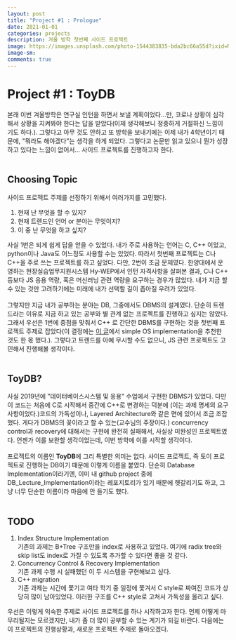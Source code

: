 ```yaml
---
layout: post
title: "Project #1 : Prologue"
date: 2021-01-01
categories: projects
description: 겨울 방학 첫번째 사이드 프로젝트
image: https://images.unsplash.com/photo-1544383835-bda2bc66a55d?ixid=MXwxMjA3fDB8MHxwaG90by1wYWdlfHx8fGVufDB8fHw%3D&ixlib=rb-1.2.1&auto=format&fit=crop&w=1021&q=80
image-sm:
comments: true
---
```


# Project #1 : ToyDB
본래 이번 겨울방학은 연구실 인턴을 하면서 보낼 계획이었다...만, 코로나 상황이 심각해서 상황을 지켜봐야 한다는 답을 받았다(이제 생각해보니 정중하게 거절하신 느낌이기도 하다.). 그렇다고 아무 것도 안하고 또 방학을 보내기에는 이제 내가 4학년이기 때문에, "뭐라도 해야겠다"는 생각을 하게 되었다. 그렇다고 논문만 읽고 있으니 뭔가 성장하고 있다는 느낌이 없어서... 사이드 프로젝트를 진행하고자 한다.<br>
<br>

## Choosing Topic
사이드 프로젝트 주제를 선정하기 위해서 여러가지를 고민했다.

>
1. 현재 난 무엇을 할 수 있지?
1. 현재 트렌드인 언어 or 분야는 무엇이지?
1. 이 중 난 무엇을 하고 싶지?
>

사실 1번은 되게 쉽게 답을 얻을 수 있었다. 내가 주로 사용하는 언어는 C, C++ 이었고, python이나 Java도 어느정도 사용할 수는 있었다. 따라서 첫번째 프로젝트는 C나 C++을 주로 쓰는 프로젝트를 하고 싶었다. 다만, 2번이 조금 문제였다. 한양대에서 운영하는 현장실습업무지원시스템 Hy-WEP에서 인턴 자격사항을 살펴본 결과, C나 C++ 등보다 JS 응용 역량, 혹은 머신러닝 관련 역량을 요구하는 경우가 많았다. 내가 지금 할 수 있는 것만 고려하기에는 미래에 내가 선택할 길이 좁아질 우려가 있었다.<br>
<br>
그렇지만 지금 내가 공부하는 분야는 DB, 그중에서도 DBMS의 설계였다. 단순히 트렌드라는 이유로 지금 하고 있는 공부와 별 관계 없는 프로젝트를 진행하고 싶지는 않았다. 그래서 우선은 1번에 중점을 맞춰서 C++ 로 간단한 DBMS를 구현하는 것을 첫번째 프로젝트 주제로 잡았다(이 결정에는 [이 글](https://www.codementor.io/@npostolovski/40-side-project-ideas-for-software-engineers-g8xckyxef)에서 simple OS implementation을 추천한 것도 한 몫 했다.). 그렇다고 트렌드를 아예 무시할 수도 없으니, JS 관련 프로젝트도 고민해서 진행해볼 생각이다.<br>
<br>

## ToyDB?
사실 2019년에 "데이터베이스시스템 및 응용" 수업에서 구현한 DBMS가 있었다. 다만 이 코드는 처음에 C로 시작해서 중간에 C++로 변경하는 덕분에 (이는 과제 명세의 요구사항이었다.)코드의 가독성이나, Layered Architecture와 같은 면에 있어서 조금 조잡했다. 게다가 DBMS의 꽃이라고 할 수 있는(교수님의 주장이다.) concurrency control과 recovery에 대해서는 구현에 완전히 실패해서, 사실상 미완성인 프로젝트였다. 언젠가 이를 보완할 생각이었는데, 이번 방학에 이를 시작할 생각이다.<br>
<br>
프로젝트의 이름인 <b>ToyDB</b>에 그리 특별한 의미는 없다. 사이드 프로젝트, 즉 토이 프로젝트로 진행하는 DB이기 때문에 이렇게 이름을 붙였다. 단순히 Database Implementation이라기엔, 이미 내 github project 중에 DB_Lecture_Implementation이라는 레포지토리가 있기 때문에 헷갈리기도 하고, 그냥 너무 단순한 이름이라 마음에 안 들기도 했다.<br>
<br>

## TODO
1. Index Structure Implementation<br>
기존의 과제는 B+Tree 구조만을 index로 사용하고 있었다. 여기에 radix tree와 skip list도 index로 가질 수 있도록 추가할 수 있다면 좋을 것 같다.
1. Concurrency Control & Recovery Implementation<br>
기존 과제 수행 시 실패했던 이 두 시스템을 구현해보고 싶다.
1. C++ migration<br>
기존 과제는 시간에 쫓기고 여타 학기 중 일정에 쫓겨서 C style로 짜여진 코드가 상당히 많이 남아있었다. 이러한 구조를 C++ style로 고쳐서 가독성을 올리고 싶다.<br>

우선은 이렇게 익숙한 주제로 사이드 프로젝트를 하나 시작하고자 한다. 언제 어떻게 마무리될지는 모르겠지만, 내가 좀 더 많이 공부할 수 있는 계기가 되길 바란다. 다음에는 이 프로젝트의 진행상황과, 새로운 프로젝트 주제로 돌아오겠다.
